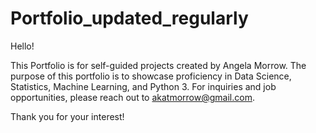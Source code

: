 # Portfolio_updated_regularly

Hello! 

This Portfolio is for self-guided projects created by Angela Morrow. The purpose of this portfolio is to showcase proficiency in Data Science, Statistics, Machine Learning, and Python 3. For inquiries and job opportunities, please reach out to akatmorrow@gmail.com.

Thank you for your interest!

